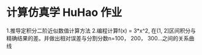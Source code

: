
# 计算仿真学 HuHao 作业
1.推导定积分二阶近似数值计算方法
2.编程计算f(x) = 3*x^2, 在(1, 2]区间积分与精确结果的差。并做出相对误差与分割分数n=100， 200， 300...之间的关系曲线

